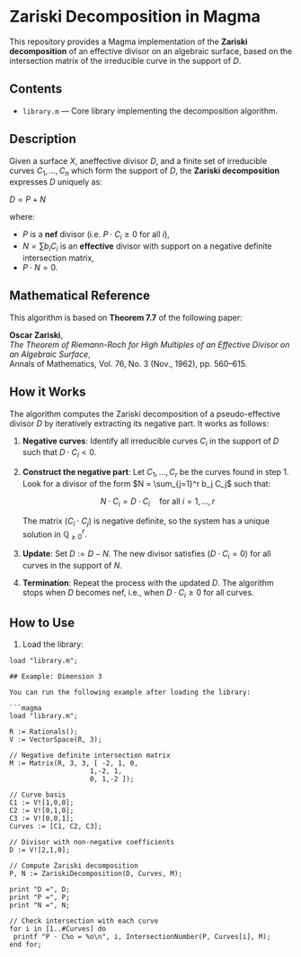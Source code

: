 # Zariski Decomposition in Magma

This repository provides a Magma implementation of the **Zariski decomposition** of an effective divisor on an algebraic surface, based on the intersection matrix of the irreducible curve in the support of $D$.

## Contents

- `library.m` — Core library implementing the decomposition algorithm.

## Description

Given a surface $X$, aneffective divisor $D$, and a finite set of irreducible curves $C_1, \dots, C_n$ which form the support of $D$, the **Zariski decomposition** expresses $D$ uniquely as:

$D = P + N$

where:
- $P$ is a **nef** divisor (i.e. $P \cdot C_i \ge 0$ for all $i$),
- $N = \sum b_i C_i$ is an **effective** divisor with support on a negative definite intersection matrix,
- $P \cdot N = 0$.

## Mathematical Reference

This algorithm is based on **Theorem 7.7** of the following paper:

**Oscar Zariski**,  
*The Theorem of Riemann-Roch for High Multiples of an Effective Divisor on an Algebraic Surface*,  
Annals of Mathematics, Vol. 76, No. 3 (Nov., 1962), pp. 560–615.  

## How it Works

The algorithm computes the Zariski decomposition of a pseudo-effective divisor $D$ by iteratively extracting its negative part. It works as follows:

1. **Negative curves**: Identify all irreducible curves $C_i$ in the support of $D$ such that $D \cdot C_i < 0$.

2. **Construct the negative part**: Let $C_1, \dots, C_r$ be the curves found in step 1.  
   Look for a divisor of the form $N = \sum_{j=1}^r b_j C_j$ such that:

   $$N \cdot C_i = D \cdot C_i \quad \text{for all } i = 1, \dots, r$$

   The matrix $(C_i \cdot C_j)$ is negative definite, so the system has a unique solution in $\mathbb{Q}^r_{\geq 0}$.

3. **Update**: Set $D := D - N$. The new divisor satisfies $(D \cdot C_i = 0)$ for all curves in the support of $N$.

4. **Termination**: Repeat the process with the updated $D$. The algorithm stops when $D$ becomes nef, i.e., when $D \cdot C_i \ge 0$ for all curves.  
      
## How to Use

1. Load the library:

```magma
load "library.m";

## Example: Dimension 3

You can run the following example after loading the library:

```magma
load "library.m";

R := Rationals();
V := VectorSpace(R, 3);

// Negative definite intersection matrix
M := Matrix(R, 3, 3, [ -2, 1, 0,
                    1,-2, 1,
                    0, 1,-2 ]);

// Curve basis
C1 := V![1,0,0];
C2 := V![0,1,0];
C3 := V![0,0,1];
Curves := [C1, C2, C3];

// Divisor with non-negative coefficients
D := V![2,1,0];

// Compute Zariski decomposition
P, N := ZariskiDecomposition(D, Curves, M);

print "D =", D;
print "P =", P;
print "N =", N;

// Check intersection with each curve
for i in [1..#Curves] do
 printf "P · C%o = %o\n", i, IntersectionNumber(P, Curves[i], M);
end for;
